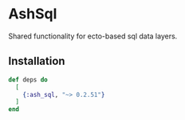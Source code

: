 # AshSql

Shared functionality for ecto-based sql data layers.

## Installation

```elixir
def deps do
  [
    {:ash_sql, "~> 0.2.51"}
  ]
end
```
